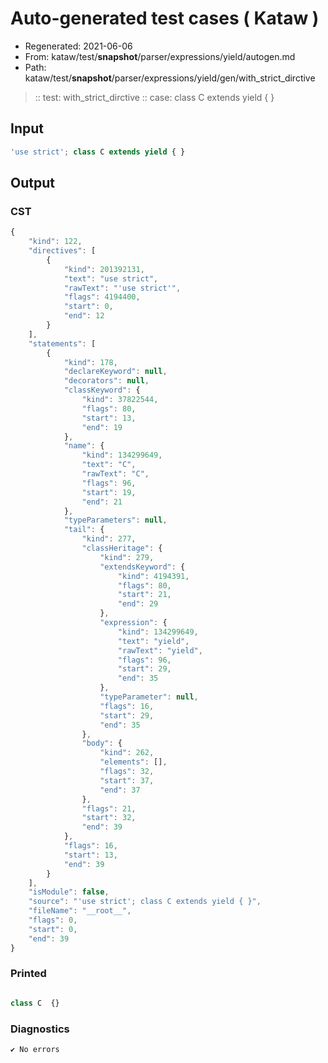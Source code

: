 # Auto-generated test cases ( Kataw )
- Regenerated: 2021-06-06
- From: kataw/test/__snapshot__/parser/expressions/yield/autogen.md
- Path: kataw/test/__snapshot__/parser/expressions/yield/gen/with_strict_dirctive
> :: test: with_strict_dirctive
> :: case: class C extends yield { }
## Input

`````js
'use strict'; class C extends yield { }
`````
## Output

### CST

```javascript
{
    "kind": 122,
    "directives": [
        {
            "kind": 201392131,
            "text": "use strict",
            "rawText": "'use strict'",
            "flags": 4194400,
            "start": 0,
            "end": 12
        }
    ],
    "statements": [
        {
            "kind": 178,
            "declareKeyword": null,
            "decorators": null,
            "classKeyword": {
                "kind": 37822544,
                "flags": 80,
                "start": 13,
                "end": 19
            },
            "name": {
                "kind": 134299649,
                "text": "C",
                "rawText": "C",
                "flags": 96,
                "start": 19,
                "end": 21
            },
            "typeParameters": null,
            "tail": {
                "kind": 277,
                "classHeritage": {
                    "kind": 279,
                    "extendsKeyword": {
                        "kind": 4194391,
                        "flags": 80,
                        "start": 21,
                        "end": 29
                    },
                    "expression": {
                        "kind": 134299649,
                        "text": "yield",
                        "rawText": "yield",
                        "flags": 96,
                        "start": 29,
                        "end": 35
                    },
                    "typeParameter": null,
                    "flags": 16,
                    "start": 29,
                    "end": 35
                },
                "body": {
                    "kind": 262,
                    "elements": [],
                    "flags": 32,
                    "start": 37,
                    "end": 37
                },
                "flags": 21,
                "start": 32,
                "end": 39
            },
            "flags": 16,
            "start": 13,
            "end": 39
        }
    ],
    "isModule": false,
    "source": "'use strict'; class C extends yield { }",
    "fileName": "__root__",
    "flags": 0,
    "start": 0,
    "end": 39
}
```

### Printed

```javascript

class C  {}
```

### Diagnostics

```javascript
✔ No errors
```

